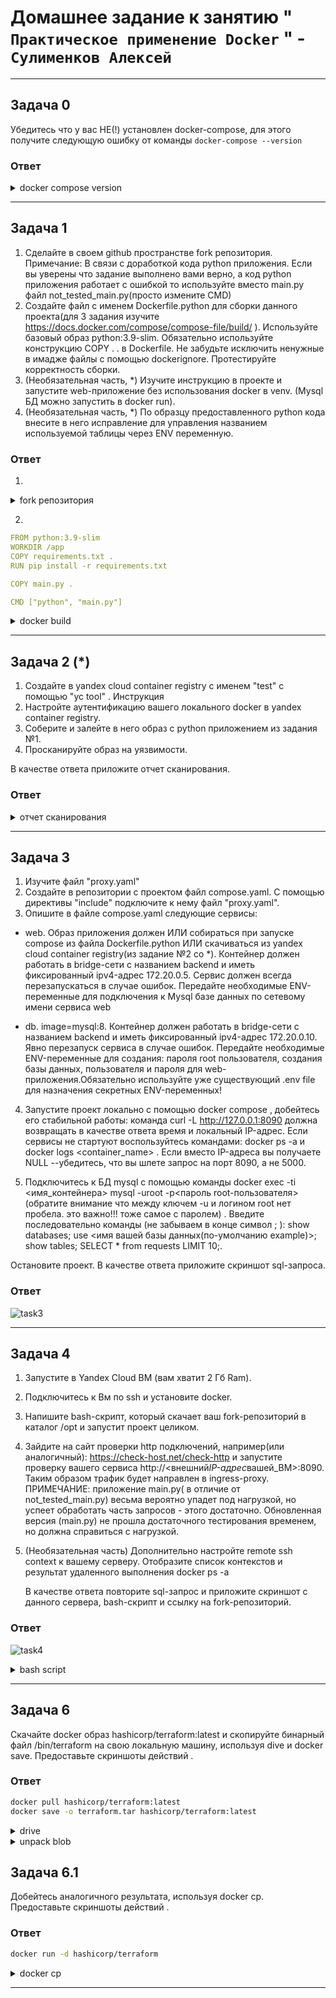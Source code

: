 # Домашнее задание к занятию " `Практическое применение Docker` " - `Сулименков Алексей`

---

## Задача 0

Убедитесь что у вас НЕ(!) установлен docker-compose, для этого получите следующую ошибку от команды `docker-compose --version`

### Ответ

<details> <summary>docker compose version</summary>

```bash
Docker Compose version v2.31.0-desktop.2
```

</details>

---

## Задача 1

1. Сделайте в своем github пространстве fork репозитория. Примечание: В связи с доработкой кода python приложения. Если вы уверены что задание выполнено вами верно, а код python приложения работает с ошибкой то используйте вместо main.py файл not_tested_main.py(просто измените CMD)
2. Создайте файл с именем Dockerfile.python для сборки данного проекта(для 3 задания изучите https://docs.docker.com/compose/compose-file/build/ ). Используйте базовый образ python:3.9-slim. Обязательно используйте конструкцию COPY . . в Dockerfile. Не забудьте исключить ненужные в имадже файлы с помощью dockerignore. Протестируйте корректность сборки.
3. (Необязательная часть, \*) Изучите инструкцию в проекте и запустите web-приложение без использования docker в venv. (Mysql БД можно запустить в docker run).
4. (Необязательная часть, \*) По образцу предоставленного python кода внесите в него исправление для управления названием используемой таблицы через ENV переменную.

### Ответ

1.

<details> <summary>fork репозитория</summary>

https://github.com/biparasite/shvirtd-example-python

</details>

2.

```yaml
FROM python:3.9-slim
WORKDIR /app
COPY requirements.txt .
RUN pip install -r requirements.txt

COPY main.py .

CMD ["python", "main.py"]
```

<details> <summary>docker build</summary>

![task1](https://github.com/biparasite/VIRT-04-HW/blob/main/task_1.2.png "task1")

</details>

---

## Задача 2 (\*)

1. Создайте в yandex cloud container registry с именем "test" с помощью "yc tool" . Инструкция
2. Настройте аутентификацию вашего локального docker в yandex container registry.
3. Соберите и залейте в него образ с python приложением из задания №1.
4. Просканируйте образ на уязвимости.

В качестве ответа приложите отчет сканирования.

### Ответ

<details> <summary>отчет сканирования</summary>

https://github.com/biparasite/VIRT-04-HW/blob/main/vulnerabilities.csv

![task2](https://github.com/biparasite/VIRT-04-HW/blob/main/task_2.png "task2")

</details>

---

## Задача 3

1.  Изучите файл "proxy.yaml"
2.  Создайте в репозитории с проектом файл compose.yaml. С помощью директивы "include" подключите к нему файл "proxy.yaml".
3.  Опишите в файле compose.yaml следующие сервисы:

- web. Образ приложения должен ИЛИ собираться при запуске compose из файла Dockerfile.python ИЛИ скачиваться из yandex cloud container registry(из задание №2 со \*). Контейнер должен работать в bridge-сети с названием backend и иметь фиксированный ipv4-адрес 172.20.0.5. Сервис должен всегда перезапускаться в случае ошибок. Передайте необходимые ENV-переменные для подключения к Mysql базе данных по сетевому имени сервиса web

- db. image=mysql:8. Контейнер должен работать в bridge-сети с названием backend и иметь фиксированный ipv4-адрес 172.20.0.10. Явно перезапуск сервиса в случае ошибок. Передайте необходимые ENV-переменные для создания: пароля root пользователя, создания базы данных, пользователя и пароля для web-приложения.Обязательно используйте уже существующий .env file для назначения секретных ENV-переменных!

4. Запустите проект локально с помощью docker compose , добейтесь его стабильной работы: команда curl -L http://127.0.0.1:8090 должна возвращать в качестве ответа время и локальный IP-адрес. Если сервисы не стартуют воспользуйтесь командами: docker ps -a и docker logs <container_name> . Если вместо IP-адреса вы получаете NULL --убедитесь, что вы шлете запрос на порт 8090, а не 5000.

5. Подключитесь к БД mysql с помощью команды docker exec -ti <имя_контейнера> mysql -uroot -p<пароль root-пользователя>(обратите внимание что между ключем -u и логином root нет пробела. это важно!!! тоже самое с паролем) . Введите последовательно команды (не забываем в конце символ ; ): show databases; use <имя вашей базы данных(по-умолчанию example)>; show tables; SELECT \* from requests LIMIT 10;.

Остановите проект. В качестве ответа приложите скриншот sql-запроса.

### Ответ

![task3](https://github.com/biparasite/VIRT-04-HW/blob/main/task_3.1.png "task3")

---

## Задача 4

1. Запустите в Yandex Cloud ВМ (вам хватит 2 Гб Ram).
2. Подключитесь к Вм по ssh и установите docker.
3. Напишите bash-скрипт, который скачает ваш fork-репозиторий в каталог /opt и запустит проект целиком.
4. Зайдите на сайт проверки http подключений, например(или аналогичный): https://check-host.net/check-http и запустите проверку вашего сервиса http://<внешний*IP-адрес*вашей_ВМ>:8090. Таким образом трафик будет направлен в ingress-proxy. ПРИМЕЧАНИЕ: приложение main.py( в отличие от not_tested_main.py) весьма вероятно упадет под нагрузкой, но успеет обработать часть запросов - этого достаточно. Обновленная версия (main.py) не прошла достаточного тестирования временем, но должна справиться с нагрузкой.
5. (Необязательная часть) Дополнительно настройте remote ssh context к вашему серверу. Отобразите список контекстов и результат удаленного выполнения docker ps -a

   В качестве ответа повторите sql-запрос и приложите скриншот с данного сервера, bash-скрипт и ссылку на fork-репозиторий.

### Ответ

![task4](https://github.com/biparasite/VIRT-04-HW/blob/main/task_4.1.png "task4")

<details> <summary>bash script</summary>

```bash
#!/bin/bash

REPO_URL="https://github.com/biparasite/VIRT-04-HW.git"
TARGET_DIR="/opt/shvirtd-example-python"

if [ "$EUID" -ne 0 ]; then
  echo "Pls, try run with sudo"
  exit
fi

echo "Install"

# Add Docker's official GPG key:
sudo apt-get update
sudo apt-get install ca-certificates curl
sudo install -m 0755 -d /etc/apt/keyrings
sudo curl -fsSL https://download.docker.com/linux/ubuntu/gpg -o /etc/apt/keyrings/docker.asc
sudo chmod a+r /etc/apt/keyrings/docker.asc

# Add the repository to Apt sources:
echo \
  "deb [arch=$(dpkg --print-architecture) signed-by=/etc/apt/keyrings/docker.asc] https://download.docker.com/linux/ubuntu \
  $(. /etc/os-release && echo "${UBUNTU_CODENAME:-$VERSION_CODENAME}") stable" | \
  sudo tee /etc/apt/sources.list.d/docker.list > /dev/null
sudo apt-get update
sudo apt-get install docker-ce docker-ce-cli containerd.io docker-buildx-plugin docker-compose-plugin

git clone "$REPO_URL" "$TARGET_DIR"

cd "$TARGET_DIR" || exit

sudo docker compose up -d

```

</details>

---

## Задача 6

Скачайте docker образ hashicorp/terraform:latest и скопируйте бинарный файл /bin/terraform на свою локальную машину, используя dive и docker save. Предоставьте скриншоты действий .

### Ответ

```bash
docker pull hashicorp/terraform:latest
docker save -o terraform.tar hashicorp/terraform:latest
```

<details> <summary>drive</summary>

![task6](https://github.com/biparasite/VIRT-04-HW/blob/main/task_6.1.png "task1")

</details>

<details> <summary>unpack blob</summary>

![task6](https://github.com/biparasite/VIRT-04-HW/blob/main/task_6.1.1.png "task1")

</details>

## Задача 6.1

Добейтесь аналогичного результата, используя docker cp.
Предоставьте скриншоты действий .

### Ответ

```bash
docker run -d hashicorp/terraform
```

<details> <summary>docker cp</summary>

![task6](https://github.com/biparasite/VIRT-04-HW/blob/main/task_6.2.png "task2")

</details>

---
